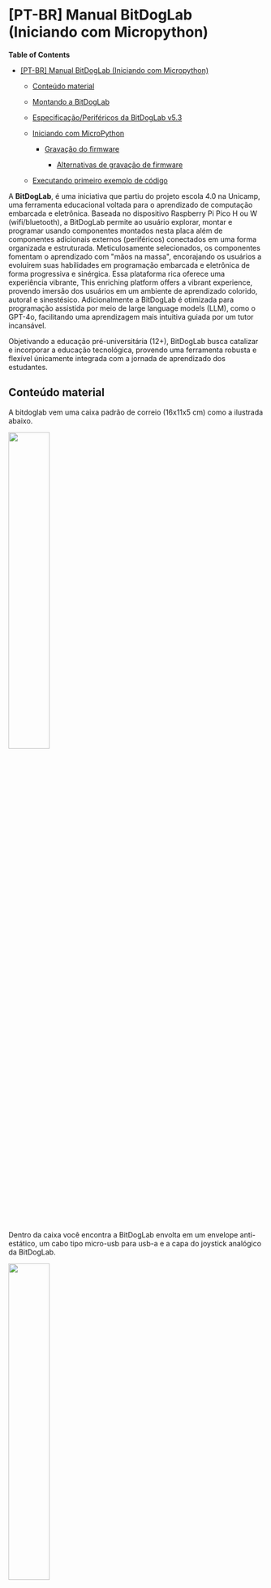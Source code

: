 # [PT-BR] Manual BitDogLab (Iniciando com Micropython)

**Table of Contents**

- [[PT-BR] Manual BitDogLab (Iniciando com Micropython)](https://github.com/BitDogLab/BitDogLab/tree/main/doc#pt-br-manual-bitdoglab-iniciando-com-micropython)

	- [Conteúdo material](https://github.com/BitDogLab/BitDogLab/tree/main/doc#conte%C3%BAdo-material)

	- [Montando a BitDogLab](https://github.com/BitDogLab/BitDogLab/tree/main/doc#montando-a-bitdoglab)

	- [Especificação/Periféricos da BitDogLab v5.3](https://github.com/BitDogLab/BitDogLab/tree/main/doc#especifica%C3%A7%C3%A3operif%C3%A9ricos-da-bitdoglab-v53)

	- [Iniciando com MicroPython](https://github.com/BitDogLab/BitDogLab/tree/main/doc#iniciando-com-micropython)

		- [Gravação do firmware](https://github.com/BitDogLab/BitDogLab/tree/main/doc#grava%C3%A7%C3%A3o-do-firmware)

			- [Alternativas de gravação de firmware](https://github.com/BitDogLab/BitDogLab/tree/main/doc#alternativas-de-grava%C3%A7%C3%A3o-de-firmware)

	- [Executando primeiro exemplo de código](https://github.com/BitDogLab/BitDogLab/tree/main/doc#executando-primeiro-exemplo-de-c%C3%B3digo)


A **BitDogLab**, é uma iniciativa que partiu do projeto escola 4.0 na Unicamp, uma ferramenta educacional voltada para o aprendizado de computação embarcada e eletrônica. Baseada no dispositivo Raspberry Pi Pico H ou W (wifi/bluetooth), a BitDogLab permite ao usuário explorar, montar e programar usando componentes montados nesta placa além de componentes adicionais externos (periféricos) conectados em uma forma organizada e estruturada. Meticulosamente selecionados, os componentes fomentam o aprendizado com "mãos na massa", encorajando os usuários a evoluírem suas habilidades em programação embarcada e eletrônica de forma progressiva e sinérgica. Essa plataforma rica oferece uma experiência vibrante, This enriching platform offers a vibrant experience, provendo imersão dos usuários em um ambiente de aprendizado colorido, autoral e sinestésico. Adicionalmente a BitDogLab é otimizada para programação assistida por meio de large language models (LLM), como o GPT-4o, facilitando uma aprendizagem mais intuitiva guiada por um tutor incansável.

Objetivando a educação pré-universitária (12+), BitDogLab busca catalizar e incorporar a educação tecnológica, provendo uma ferramenta robusta e flexível únicamente integrada com a jornada de aprendizado dos estudantes.

## Conteúdo material

A bitdoglab vem uma caixa padrão de correio (16x11x5 cm) como a ilustrada abaixo.

<img src="./illustrations/box.png" width=40% height=40%>

Dentro da caixa você encontra a BitDogLab envolta em um envelope anti-estático, um cabo tipo micro-usb para usb-a e a capa do joystick analógico da BitDogLab.

<img src="./illustrations/open-box.png" width=40% height=40%>

Cabo tipo micro-usb para usb-a

<img src="./illustrations/microusb-usba.png" width=25% height=25%>

Capa do joystick

<img src="./illustrations/joystick-cap.png" width=25% height=25%>

## Montando a BitDogLab

Retire a placa do envelope anti-estático.

<img src="./illustrations/bitdoglab-antistaticbag.png" width=70% height=70%>

Plugue a capa do joystick na BitDogLab como ilustrado abaixo.

<img src="./illustrations/joystick-cap-bitdoglab.png" width=40% height=40%>

Dessa forma a BitDogLab estará pronta para uso

<img src="./illustrations/joystick-assembled.png" width=40% height=40%>

## Especificação/Periféricos da BitDogLab v5.3

<img src="https://github.com/BitDogLab/BitDogLab/blob/main/kicad/bitdoglabsmd/bitdoglab_main/bitdoglab_smd_top.jpg" width=40% height=40%>
<img src="https://github.com/BitDogLab/BitDogLab/blob/main/kicad/bitdoglabsmd/bitdoglab_main/bitdoglab_smd_bot.jpg" width=40% height=40%>

A Placa BitDogLab é uma plataforma completa indicada para ensino de software/sistemas embarcados.
O módulo Microcontrolador é o cérebro da placa, composto pelo microcontrolador [Raspberry Pi Pico W](https://www.raspberrypi.com/documentation/microcontrollers/raspberry-pi-pico.html "Raspberry Pi Pico W") com as seguintes especificações:
- Microcontrolador RP2040 microcontroller
- Módulo castelado para soldagem direta na placa base BitDogLab
- Processador Dual-core Arm Cortex-M0+, clock flexivel até 133 MHz
- 264kB SRAM e 2MB QSPI flash embarcado
- Rede sem fio do tipo LAN 2.4GHz 802.11n
- Bluetooth 5.2
- 26 pinos multifuncionais (GPIO), incluindo 3 pinos analógicos
- Controladores: 2 × UART, 2 × SPI, 2 × I2C e 16 canais PWM 
- Controlador USB 1.1 com PHY, suportando modos host e device
- 8x I/Os programáveis (PIO) por meio de máquinas de estado para periféricos customizados
- Tensão de entrada de 1.8–5.5V DC
- Temperatura de operação de -20°C to +70°C
- Programação do tipo Drag-and-drop usando mass storage USB
- Modo de operação de baixo consumo e dormente
- Clock preciso e sensor de temperatura embarcado
- Bibliotecas de aceleração de cálculos inteiros e de ponto flutuante no chip

Pinout Raspberry Pi Pico W

<img src="https://github.com/BitDogLab/BitDogLab/blob/main/doc/illustrations/picow-pinout.svg" width=70% height=70%>

Lista de periféricos embarcados na placa BitDogLab:
1) A BitDogLab possui uma Bateria 3.7V 2200Mah Li-Ion CR18650 e seu devido suporte de bateria.

<img src="./illustrations/battery.png" width=50% height=50%>

2) LED Colorido (SMD5050 RGB LEDs ROHS)

<img src="./illustrations/led-rgb.png" width=25% height=25%>

3) Display OLED (0.96 polegadas I2C 128x64 oled display)

<img src="./illustrations/oled.png" width=25% height=25%>

4) Matriz de LEDs coloridos (LED-RGB 5x5 5050 WS2812)

<img src="./illustrations/led-rgb-array.png" width=30% height=30%>

5) Microfone com amplificador de áudio (MAX4466EXK)

<img src="./illustrations/mic.png" width=25% height=25%>

6) Joystick Analógico (Plugin 13x13mm Multi-Dir ROHS)

<img src="./illustrations/analog-joystick.png" width=25% height=25%>

7) Botões (A e B) - Chave Táctil 12x12x7.5 mm

<img src="./illustrations/buttons.png" width=60% height=60%>

8) Buzzers (Esquerdo e Direito) - 80dB Externally Driven Magnetic 2.7kHz SMD, 8.5x8.5mm Buzzers ROHS

<img src="./illustrations/stereo-buzzers.png" width=60% height=60%>

9) Conectores de sensores de expansão I2C (1 e 0) - 2.5mm Plugin,P=2.5mm Wire To Board Connector ROHS
- I2C1 (pino 1 – esquerda)
	- 1: GP3 (SCL I2C1)
	- 2: GP2 (SDA I2C1)
	- 3: 3.3V
	- 4: GND referencia
- I2C0 (pino 1 – esquerda)
	- 1: GP1 (SCL I2C0)
	- 2: GP0 (SDA I2C0)
	- 3: 3.3V
	- 4: GND referencia

<img src="./illustrations/i2c-sensor-actuator.png" width=50% height=50%>

10) Circuito de gerenciamento de energia - IP5306 ESOP-8 Battery Management ICs ROHS (Fully-Integrated Power Bank System-On-Chip with 2.1A charger, 2.4A discharger)

<img src="./illustrations/battery-charger.png" width=25% height=25%>

11) Conector de expansão de GPIOs (pino 1 canto superior esquerdo) - 2.54mm Straight Gold Brass 2x7P 7 Push - Pull P=2.54mm IDC Connectors ROHS
- 1: GND referencia
- 2: VSYS (5V)
- 3: 3.3V
- 4: GP8
- 5: GP28
- 6: GP9
- 7: AGND
- 8: GP4
- 9: GP17
- 10: GP20
- 11: GP16
- 12: GP19
- 13: GND referencia
- 14: GP18

<img src="./illustrations/idc-connector.png" width=20% height=20%>

12) Botão de reset - 8mm Round Button Brick nogging SPST SMD Tactile Switches ROHS

<img src="./illustrations/reset-button.png" width=25% height=25%>

13) Conector para painel solar (6V) - 1x2P -40℃~+105℃ 8A 130V Green 18~26 Straight 2.54mm 0.5~1 1 2 Plugin,P=2.54mm Screw terminal ROHS

<img src="./illustrations/solar-conn.png" width=25% height=25%>

14) Conector para bateria externa - 1x2P -40℃~+105℃ 8A 130V Green 18~26 Straight 2.54mm 0.5~1 1 2 Plugin,P=2.54mm Screw terminal ROHS

<img src="./illustrations/ext-battery.png" width=25% height=25%>

15) Chave liga-desliga (um toque = liga, dois toques em menos de 1 segundo = desliga)

<img src="./illustrations/on-off-button.png" width=25% height=25%>

16) Pinos e expansão para painel compatível com garras jacaré ou parafusos (1x5 header esquerdo e direito, cor preta)
- 1x5 header esquerdo J5 (pino 5 na esquerda, pino 1 na direita):
	- 5: AGND
	- 4: GP28 (se solder jumper JP1 ativo)
	- 3: GND referencia
	- 2: 3.3V
	- 1: VSYS (5V)
- 1x5 header direito J12 (pino 5 na esquerda, pino 1 na direita):
	- 5: GND
	- 4: GP0
	- 3: GP1
	- 2: GP2
	- 1: GP3

<img src="./illustrations/expansion-pins.png" width=60% height=60%>
<img src="./illustrations/i2c-ext-pin.png" width=60% height=60%>

17) Jumper de seleção de conversor analógico digital (pino ANA-IN no painel jacaré ou microfone), pino 1 indicado com marcação J1

<img src="./illustrations/jumper-analog-in.png" width=10% height=10%>

## Iniciando com MicroPython

Para programar a Raspberry Pi Pico ou Pico W, precisamos realizar duas configurações iniciais, que são a configuração da Thonny IDE e a gravação do firmware para a linguagem Python.

O primeiro passo para a programação da placa é a instalação da Thonny IDE, que é o ambiente onde desenvolvemos e pelo qual gravamos o código na placa. Para isso, acesse a página de download da IDE abaixo.
https://thonny.org/

Em seguida então escolha a opção certa para o seu sistema operacional, como mostrado abaixo quando você posicionar o mouse no sistema operacional desejado.
Windows:

<img src="./illustrations/thonny-windows.png" width=60% height=60%>

Mac:

<img src="./illustrations/thonny-mac.png" width=60% height=60%>

Linux:

<img src="./illustrations/thonny-linux.png" width=60% height=60%>

Com o arquivo baixado (em computadores Windows ou macOS), instale a Thonny IDE seguindo os passos do instalador. Em computadores Linux a instalação será feita automaticamente com o envio do comando no terminal. Assim que a instalação da IDE for concluída, abra-a.

A configuração que precisa ser feita na Thonny IDE para a programação da Raspberry Pi Pico é alterar o interpretador que será usado para a execução do código. Para isso, acesse as configurações da IDE, seguindo o caminho a seguir (Tools > Options).

<img src="./illustrations/thonny-tools-options.png" width=80% height=80%>

Ao selecionar essa opção, será aberta uma janela com as configurações da IDE, como a da imagem a seguir. Não é necessária nenhuma configuração na seção "geral" ("General"), portanto apenas acesse a seção "Interpreter", como demarcado na imagem, e selecione o tipo de interpretador desejado, no nosso caso o **MicroPython (Raspberry Pi Pico)**.

<img src="./illustrations/thonny-interpreter.png" width=60% height=60%>

### Gravação do firmware

Com essa configuração finalizada, está na hora de gravar o firmware do interpretador MicroPython na placa. Para isso, pressione o botão "BOOTSEL" da sua Raspberry Pi Pico, enquanto ela ainda está desconectada. Então conecte-a ao seu computador usando o cabo Micro USB, mantendo o botão pressionado. Depois que o cabo for completamente inserido no conector da placa, você já pode soltar o botão, como no GIF a seguir.

<img src="./illustrations/usb-conn-ok.png" width=60% height=60%>

<img src="./illustrations/bootsel.png" width=60% height=60%>

https://github.com/user-attachments/assets/af29f560-eb8b-4e25-add5-d71e613a0b1c

https://github.com/BitDogLab/BitDogLab/blob/main/doc/illustrations/bootsel-animation.mp4

<img src="./illustrations/bootsel-pressed.png" width=60% height=60%>

Esse procedimento faz com que a placa entre em modo de gravação de firmware e seja reconhecida como um disco removível. Inclusive você também poderá vê-la no diretório de discos do seu computador, como nesta imagem.

<img src="./illustrations/RPI-RP2.png" width=25% height=25%>

Neste momento, abra novamente a seção "Interpreter" das configurações da Thonny IDE, para a gravação do firmware da placa. Ao acessar novamente essa seção, você verá que a janela está um pouco diferente agora, como a da imagem abaixo.

<img src="./illustrations/thonny-port-install-update.png" width=60% height=60%>

A porta serial da placa é por padrão selecionada automaticamente pela IDE (opção "Try to detect port automatically" no campo "Port"), porém é possível realizar essa configuração manualmente se você estiver trabalhando com mais de uma placa ao mesmo tempo. Para isso, basta clicar sobre o campo "Port" para expandir as portas seriais disponíveis, e então selecionar a porta correspondente da sua placa no seu computador (o "Gerenciador de Dispositivos" do seu computador pode ajudar nesta seleção).

Com esta janela aberta, clique sobre a opção "Install or update firmware", como demarcado na imagem acima. Isso abrirá uma segunda janela com as informações sobre o disco e a versão do firmware que será gravado, como na imagem a seguir.

<img src="./illustrations/select-pipico.png" width=60% height=60%>
<img src="./illustrations/install-micropython.png" width=60% height=60%>

A seleção do disco que será gravado é automática, portanto apenas certifique-se de que o dispositivo que será gravado está com o nome "Raspberry Pi RP2", como demarcado na imagem acima.

Se essa seleção estiver correta, pressione o botão "Install" e aguarde alguns instantes. Assim que a gravação começar, será apresentada uma barra de progresso, e quando a gravação for concluída, será apresentada a mensagem "DONE!" ao lado da barra de progresso.

Assim que a gravação estiver finalizada, você pode fechar essa janela de gravação e fechar a janela de configuração da Thonny IDE. Para que a placa saia do modo de gravação de firmware, é necessário desconectar e reconectar a placa, porém, desta vez, sem pressionar o botão "BOOTSEL".

Agora a sua Raspberry Pi Pico já está pronta para receber códigos Python!

#### Alternativas de gravação de firmware

Drag and drop direto do arquivo de firmware baixado no disco montado RPI-RP2 no seu computador.

<img src="./illustrations/RPI-RP2.png" width=25% height=25%>

Firmware Oficial MicroPython Raspberry Pi Pico: https://micropython.org/download/RPI_PICO/
Firmware Oficial MicroPython Raspberry Pi Pico W: https://micropython.org/download/RPI_PICO_W/

Firmware BitDogLab, compilado já com as bibliotecas de sensores e atuadores ahtx0 (Sensor de temperatura/umidade AHT10 i2c), bh1750 (Sensor de luminosidade i2c) e ssd1306 (Oled i2c): https://github.com/BitDogLab/BitDogLab/tree/main/Firmware
Firmware Raspberry Pi Pico: https://github.com/BitDogLab/BitDogLab/blob/main/Firmware/BitDogLab.uf2
Firmware Raspberry Pi Pico W: https://github.com/BitDogLab/BitDogLab/blob/main/Firmware/BitDogLab_W.uf2

## Executando primeiro exemplo de código

Com a configuração finalizada e com a gravação de firmware concluída, digite o código a seguir na Thonny IDE (Acendendo o Led embarcado na Raspberry Pi Pico ou Pico W).

```python
import machine #biblioteca de controle do microcontrolador (machine)
import time #biblioteca de controle dos recursos de temporização

led = machine.Pin('LED', machine.Pin.OUT) #configura o pino LED como um pino de saida e cria um objeto 'led' da classe Pin (Pino)

while True: #enquanto for True for verdadeiro, ou seja, para sempre, faça...
  led.value(True)  #Liga o LED
  time.sleep(1)   #espera 1 segundo
  led.value(False)  #desliga o LED
  time.sleep(1)   #espera por 1 segundo
```

O código inicia com as adições da instância "Pin" da biblioteca "machine" do interpretador MicroPython e da função "sleep" da biblioteca "time" da própria linguagem Python. Feito isso, é criado o objeto led como uma saída do sistema conectada ao 'LED' da placa (esse objeto evita que você tenha que diferenciar o GPIO entre as placas Pi Pico e Pi Pico W), graças ao comando led = Pin('LED', Pin.OUT).

Já na repetição do código (função while True), apenas acendemos (led.value(True)) e apagamos (led.value(False)) o LED, com uma interrupção de 1 segundo (time.sleep(1)) a cada mudança de estado (de "high" para "low", e vice versa).

Após digitar o código na Thonny IDE, pressione o botão "Run", demarcado em amarelo na imagem abaixo, para executar o código.

<img src="./illustrations/led-blink-save-pipico.png" width=100% height=100%>

Após selecionar essa opção, será aberta uma segunda janela requisitando o nome do arquivo, como na imagem a seguir (main.py).

<img src="./illustrations/led-blink-mainpy.png" width=100% height=100%>

Neste momento, digite um nome para o arquivo com a extensão ".py" (como feito na imagem acima), e então pressione o botão "OK". Assim que o arquivo for salvo na placa, ela já começará a executá-lo, piscando o LED de 1 em 1 segundo, como no vídeo a seguir.

https://github.com/user-attachments/assets/31ae1e8b-52e4-4fde-a836-95af6cfb6a52

https://github.com/BitDogLab/BitDogLab/blob/main/doc/illustrations/led-blink.mp4
